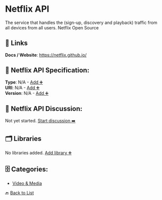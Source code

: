 # Netflix API

The service that handles the (sign-up, discovery and playback) traffic from all devices from all users.  Netflix Open Source

##  🔗 Links
**Docs / Website**: https://netflix.github.io/

## 🧬 Netflix API Specification:
**Type**: N/A - [Add ➕](https://github.com/apis-list/apis-list/edit/main/apis.yaml#L13223)  
**URI**: N/A - [Add ➕](https://github.com/apis-list/apis-list/edit/main/apis.yaml#L13223)  
**Version**: N/A - [Add ➕](https://github.com/apis-list/apis-list/edit/main/apis.yaml#L13223)

## 💬 Netflix API Discussion:
Not yet started. [Start discussion ➡️](https://github.com/apis-list/apis-list/discussions/new)

## 🗂️ Libraries

No libraries added. [Add library ➕](https://github.com/apis-list/apis-list/edit/main/apis.yaml#L13223)    


## 🗄️ Categories:
- [Video & Media](https://github.com/apis-list/apis-list#video--media-)

🔙  [Back to List](https://github.com/apis-list/apis-list)
